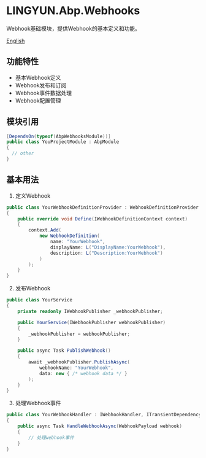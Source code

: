 # LINGYUN.Abp.Webhooks

Webhook基础模块，提供Webhook的基本定义和功能。

[English](README.EN.md)

## 功能特性

* 基本Webhook定义
* Webhook发布和订阅
* Webhook事件数据处理
* Webhook配置管理

## 模块引用

```csharp
[DependsOn(typeof(AbpWebhooksModule))]
public class YouProjectModule : AbpModule
{
  // other
}
```

## 基本用法

1. 定义Webhook
```csharp
public class YourWebhookDefinitionProvider : WebhookDefinitionProvider
{
    public override void Define(IWebhookDefinitionContext context)
    {
        context.Add(
            new WebhookDefinition(
                name: "YourWebhook",
                displayName: L("DisplayName:YourWebhook"),
                description: L("Description:YourWebhook")
            )
        );
    }
}
```

2. 发布Webhook
```csharp
public class YourService
{
    private readonly IWebhookPublisher _webhookPublisher;

    public YourService(IWebhookPublisher webhookPublisher)
    {
        _webhookPublisher = webhookPublisher;
    }

    public async Task PublishWebhook()
    {
        await _webhookPublisher.PublishAsync(
            webhookName: "YourWebhook",
            data: new { /* webhook data */ }
        );
    }
}
```

3. 处理Webhook事件
```csharp
public class YourWebhookHandler : IWebhookHandler, ITransientDependency
{
    public async Task HandleWebhookAsync(WebhookPayload webhook)
    {
        // 处理webhook事件
    }
}
```
